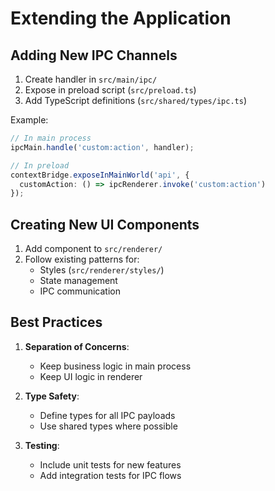 # Extending the Application

## Adding New IPC Channels
1. Create handler in `src/main/ipc/`
2. Expose in preload script (`src/preload.ts`)
3. Add TypeScript definitions (`src/shared/types/ipc.ts`)

Example:
```typescript
// In main process
ipcMain.handle('custom:action', handler);

// In preload
contextBridge.exposeInMainWorld('api', {
  customAction: () => ipcRenderer.invoke('custom:action')
});
```

## Creating New UI Components
1. Add component to `src/renderer/`
2. Follow existing patterns for:
   - Styles (`src/renderer/styles/`)
   - State management
   - IPC communication

## Best Practices
1. **Separation of Concerns**:
   - Keep business logic in main process
   - Keep UI logic in renderer

2. **Type Safety**:
   - Define types for all IPC payloads
   - Use shared types where possible

3. **Testing**:
   - Include unit tests for new features
   - Add integration tests for IPC flows